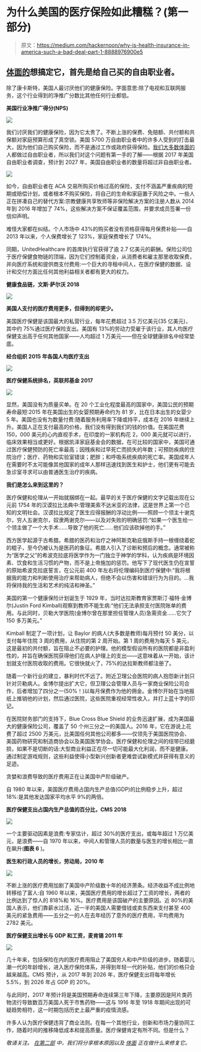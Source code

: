 # 为什么美国的医疗保险如此糟糕？(第一部分)

> 原文：<https://medium.com/hackernoon/why-is-health-insurance-in-america-such-a-bad-deal-part-1-8888976900e5>

## [体面的](https://www.decent.com?utm_source=Medium&utm_medium=Content&utm_campaign=Health-insurance-in-america-bad-deal&utm_content=Pt-1-headline&UTM_ID=001)想搞定它，首先是给自己买的自由职业者。

除了康卡斯特，美国人最讨厌他们的健康保险。字面意思:除了电视和互联网服务，这个行业得到的净推广分数比其他任何行业都低。

**美国行业净推广得分(NPS)**

![](img/f47f856f5cefbb3fb542ecdd9278284f.png)

我们讨厌我们的健康保险，因为它太贵了。不断上涨的保费、免赔额、共付额和共保额对家庭预算形成了真空锁。美国 5700 万自由职业者中的许多人受到的打击最大，因为他们自己购买保险，而不是通过工作或政府获得保险。[我们大多数体面的](https://www.decent.com/about-us)人都做过自由职业者，所以我们对这个问题有第一手的了解——根据 2017 年美国自由职业者调查，预计到 2027 年，美国自由职业者的数量将超过非自由职业者。

![](img/581c16f303aae6e4633f6da0a453ee34.png)

如今，自由职业者在 ACA 交易所购买价格过高的保险，支付不涵盖严重疾病的短期或赔偿计划，或者根本不购买保险，将自己的生命和家庭置于风险之中。一些人正在拼凑自己的替代方案:宗教健康共享牧师等非保险解决方案的注册人数从 2014 年到 2016 年增加了 74%，这些解决方案不保证覆盖范围，并要求成员签署一份信仰声明。

难怪大家都在纠结。个人市场中 43%的购买者没有资格获得每月保费补贴——自 2013 年以来，个人保费增长了 123%，家庭保费增长了 174%。

同期，UnitedHealthcare 的首席执行官获得了逾 2.7 亿美元的薪酬。保险公司位于医疗保健食物链的顶端，因为它们控制着资金，从消费者和雇主那里收取保费，并向医疗系统和提供商支付费用:一个巨大的寻租中间人，在医疗保健的数据、设计和交付方面比任何其他利益相关者都有更大的权力。

**健康食品链，文斯·萨尔沃 2018**

![](img/e6c608beea0b246443dcedc2d5a40276.png)

**美国人支付的医疗费用更多，但得到的却更少。**

美国医疗保健是该国最大的私营行业，每年花费超过 3.5 万亿美元(35 亿美元)，其中约 75%通过医疗保险支出。美国有 13%的劳动力受雇于该行业，其人均医疗保健支出高于任何其他国家——人均超过 1 万美元——但在全球健康排名中经常垫底。

**经合组织 2015 年各国人均医疗支出**

![](img/d65d7623378cc9241c6223e0539d51fd.png)

**医疗保健系统排名，英联邦基金 2017**

![](img/ddc74d0ee4d91e162d34e372f375b98f.png)

显然，美国没有为质量买单。在 20 个工业化程度最高的国家中，美国公民的预期寿命最短:2015 年在美国出生的女婴预期寿命约为 81 岁，比在日本出生的女婴少 5 年。美国也没有为数量付费:随着服务利用率下降或持平，成本在 2016 年继续上升。美国人正在支付最高的价格，我们没有得到我们的钱的价值。在美国花费 150，000 美元的心内直视手术，在印度的一家机构花 2，000 美元就可以进行，临床效果相当或更好。根据凯泽家庭基金会的数据，在可比较的国家中，美国可通过医疗保健预防的死亡率最高；因残疾和过早死亡而损失的年数；可预防疾病的住院治疗；医疗、药物和实验室错误；肥胖；和呼吸系统疾病的死亡率。美国成年人在需要时不太可能像其他国家的成年人那样迅速找到医生和护士，他们更有可能去急诊室寻求可以由普通医生治疗的疾病。

**我们是怎么来到这里的？**

医疗保健和伦理从一开始就捆绑在一起。最早的关于医疗保健的文字记载出现在公元前 1754 年的汉谟拉比法典中:管理美索不达米亚的法律，这是世界上第一个已知的文明社会。汉谟拉比规定了医生应得报酬的浮动比例——照顾一个领主十谢克尔，穷人五谢克尔，奴隶两谢克尔——以及对失败的明确惩罚:“如果一个医生给一个领主做了一个大手术……导致了他的死亡……他们应该砍掉他的手。”

西方医学起源于古希腊。希腊的医药和治疗之神阿斯克勒庇俄斯手持一根缠绕着蛇的棍子，至今仍被认为是医药的象征。希腊人引入了诊断和预后的概念。通常被称为“医学之父”的希波克拉底将医学作为一门独立于神学的学科，认为疾病是环境因素、饮食和生活习惯的产物，而不是上帝施加的惩罚。他写下了现代医生仍在宣誓的原始希波克拉底誓言，在公元前 400 年左右将伦理编码到医疗保健中:“我将根据我的能力和判断使用治疗来帮助病人，但绝不会以伤害和错误行为为目的。…我将保持我的生活和艺术的纯洁和神圣。”

美国的第一个健康保险计划诞生于 1929 年，当时达拉斯教育家贾斯汀·福特·金博尔(Justin Ford Kimball)观察到教师不能生病:“他们无法承担支付医院账单的费用。与此同时，贝勒大学医院(金博尔曾在那里担任管理人员)急需资金……它欠了 150 多万美元。”

Kimball 制定了一项计划，让 Baylor 的病人(大多数是教师)每月预付 50 美分，以支付每年住院 3 周的费用，从住院的第 2 周开始。第 1 周的费用为每天 5 美元，这是最初的共付额，旨在阻止不必要的护理。他的模型假设所有的医院都是非盈利性的，并旨在确保医院获得他们在病人护理上的支出——这意味着从一开始，该计划就支付医院收取的费用。它很快就火了，75%的达拉斯教师都注册了。

随着一个新行业的建立，暴利时代不远了。附近卫理公会医院的病人抱怨新计划只针对贝勒病人。金博尔提出扩大它，但卫理公会管理人员与一家商业保险公司合作，后者增加了四分之一(50%！)以每月保费作为他的佣金。金博尔开始在当地报纸上推销他的计划，然后通过医院，这些医院重视经常性收入，并打上蓝十字的印记。

在医院财务部门的支持下，Blue Cross Blue Shield 的业务迅速扩展，成为美国最大的健康保险公司，覆盖了 50 个州三分之一的美国人。2016 年，它在游说上花费了超过 2500 万美元，比美国任何其他公司都多——仅领先于美国医院协会、美国药物研究和制造商协会以及美国医学协会。医疗保健和伦理之间的纽带已经磨损，如果不是切断的话:大型商业利益正在尽一切可能最大化利润，而不是健康。通过制定游戏规则，这些利益使得小型新兴创新者更难尝试新模式并获得有意义的足迹。

贪婪和浪费导致的医疗费用正在让美国中产阶级破产。

自 1980 年以来，美国医疗费用占国内生产总值(GDP)的比例稳步上升，超过 18%:是其他发达国家平均水平 9%的两倍。

**医疗保健支出占国内生产总值的百分比，CMS 2018**

![](img/08796be57465b702c9d15575fe350d3f.png)

一个主要驱动因素是浪费:专家估计，超过 30%的医疗支出，或每年超过 1 万亿美元，是浪费——自 1970 年以来，中间人和管理人员的数量与医生的增长相比一直在飙升(**图表 6** )。

**医生和行政人员的增长，劳动局，2010 年**

![](img/eac98ce4f872a7a3ecf8139ae73ee5b9.png)

不断上涨的医疗费用加剧了美国中产阶级数十年的经济萧条。经济收益不成比例地转移给了富人:自 1960 年以来，美国医疗费用的增长超过了工资的增长，两者的比例达到了惊人的 818%和 16%。医疗费用是该国破产的主要原因。近 80%的美国人表示，他们靠薪水过活，近一半的美国人需要借钱或卖东西来支付甚至 400 美元的紧急费用——五分之一的人在去年经历了意外的医疗费用，平均费用为 2782 美元。

**医疗保健支出增长与 GDP 和工资，麦肯锡 2011 年**

![](img/0a93ab6e52e4dc6e04913258dfa45268.png)

几十年来，包括保险在内的医疗费用阻止了美国穷人和中产阶级的进步。随着婴儿潮一代的年龄增长，进入医疗保险体系，并得到年轻一代的补贴，他们的价格只会越来越高。CMS 预计，从 2017 年到 2026 年，医疗保健支出将每年增长 5.5%，到 2026 年占 GDP 的 20%。

与此同时，2017 年预计将是美国预期寿命连续第三年下降，主要原因是阿片类药物流行导致数百万美国人死于市售药物——这与 1916 年至 1918 年期间出现的可疑趋势相符，这一时期包括历史上最严重的疫情流感。

许多人认为医疗保健违背了商业法则。在每一个其他行业，创新和市场力量协同工作，随着时间的推移降低成本和提高质量。医疗保健肯定有所不同。但是什么？

*敬请关注。* [*在第二部*](https://hackernoon.com/why-is-health-insurance-in-america-such-a-bad-deal-part-2-fd9b51606c0b) *中，我们将分享根本原因以及* [*体面*](https://www.decent.com?utm_source=Medium&utm_medium=Content&utm_campaign=Health-insurance-in-america-bad-deal&utm_content=Pt-1-bottom&UTM_ID=007) *正在做什么来修复它。*